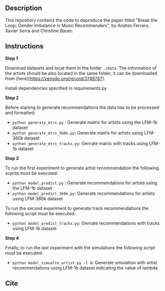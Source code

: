 ## Description


This repository contains the code to deproduce the paper titled "Break the Loop: Gender Imbalance in Music Recommenders", by Andres Ferraro, Xavier Serra and Christine Bauer.
## Instructions

**Step 1**

Download datasets and locat them in the folder `./data`. The information of the artists should be also located in the same folder, it can be downloaded from (here)[https://zenodo.org/record/3748787].

Install dependencies specified in requirements.py

**Step 2**

Before starting to generate recommendations the data has to be processed and formatted: 

 - `python generate_mtrx.py` : Generate matrix for artists using the LFM-1b dataset
 - `python generate_mtrx_360k.py`: Generate matrix for artists using LFM-360k dataset
 - `python generate_mtrx_tracks.py`: Genrate matrix with tracks using LFM-1b dataset

**Step 3**


To run the first experiment to generate artist recommendation the following scprits must be executed:


 - `python model_predict.py` : Generate recommendations for artists using the LFM-1b dataset
 - `python model_predict_360k.py`: Generate recommendations for artists using LFM-360k dataset

To run the second experiment to generate track recommendations the following script must be executed:

 - `python model_predict_tracks.py`: Genrate recommendations with tracks using LFM-1b dataset


**Step 4**


Finally, to run the last experiment with the simulations the following script must be executed:

 - `python model_simualte_artist.py -l 0`: Generate simulation with artist recommendations using LFM-1b dataset indicating the value of lambda

## Cite


